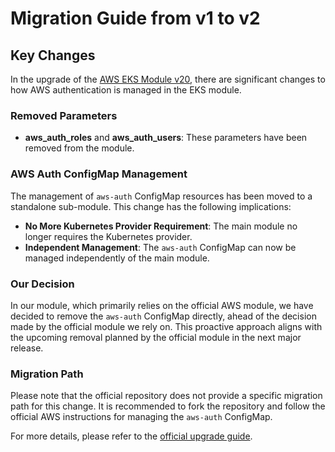 # Migration Guide from v1 to v2

## Key Changes
In the upgrade of the [AWS EKS Module v20](https://registry.terraform.io/modules/terraform-aws-modules/eks/aws/latest), there are significant changes to how AWS authentication is managed in the EKS module.

### Removed Parameters
- **aws_auth_roles** and **aws_auth_users**: These parameters have been removed from the module.

### AWS Auth ConfigMap Management
The management of `aws-auth` ConfigMap resources has been moved to a standalone sub-module. This change has the following implications:
- **No More Kubernetes Provider Requirement**: The main module no longer requires the Kubernetes provider.
- **Independent Management**: The `aws-auth` ConfigMap can now be managed independently of the main module.

### Our Decision
In our module, which primarily relies on the official AWS module, we have decided to remove the `aws-auth` ConfigMap directly, ahead of the decision made by the official module we rely on. This proactive approach aligns with the upcoming removal planned by the official module in the next major release.

### Migration Path
Please note that the official repository does not provide a specific migration path for this change. It is recommended to fork the repository and follow the official AWS instructions for managing the `aws-auth` ConfigMap.

For more details, please refer to the [official upgrade guide](https://github.com/terraform-aws-modules/terraform-aws-eks/blob/master/docs/UPGRADE-20.0.md).

